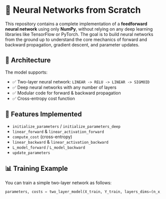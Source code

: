 # 🧠 Neural Networks from Scratch

This repository contains a complete implementation of a **feedforward neural network** using only **NumPy**, without relying on any deep learning libraries like TensorFlow or PyTorch. The goal is to build neural networks from the ground up to understand the core mechanics of forward and backward propagation, gradient descent, and parameter updates.

## 🚀 Architecture

The model supports:
- ✅ Two-layer neural network: `LINEAR -> RELU -> LINEAR -> SIGMOID`
- ✅ Deep neural networks with any number of layers
- ✅ Modular code for forward & backward propagation
- ✅ Cross-entropy cost function

  
## 🔧 Features Implemented

- `initialize_parameters` / `initialize_parameters_deep`
- `linear_forward` & `linear_activation_forward`
- `compute_cost` (cross-entropy)
- `linear_backward` & `linear_activation_backward`
- `L_model_forward` / `L_model_backward`
- `update_parameters`


## 📊 Training Example

You can train a simple two-layer network as follows:

```python
parameters, costs = two_layer_model(X_train, Y_train, layers_dims=(n_x, n_h, n_y), num_iterations=3000, print_cost=True)
